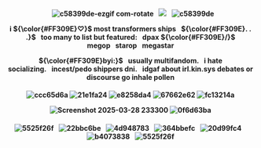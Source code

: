 <p align="center">
<h4 align="center"

⠀![c58399de-ezgif com-rotate](https://github.com/user-attachments/assets/42e49300-c160-49cb-aebd-1bb62cde1edb)⠀![](https://komarev.com/ghpvc/?username=F2T2EA&label=stars+++&color=ff0080&style=plastic)⠀![c58399de](https://github.com/user-attachments/assets/b824e60d-f1bd-428c-a967-41a4f75d05dc)

 <p align="center"> 
i <strong>${\color{#FF309E}♡}$ most transformers ships⠀<strong>${\color{#FF309E}. . .}$⠀too many to list but featured:⠀dpax <strong>${\color{#FF309E}/}$ megop⠀starop⠀megastar

  <p align="center"> 
<strong>${\color{#FF309E}byi:}$⠀usually multifandom.⠀i hate socializing.⠀incest/pedo shippers dni.⠀idgaf about irl.kin.sys debates or discourse go inhale pollen

<p align="center">
<h4 align="center"

![ccc65d6a](https://github.com/user-attachments/assets/b175247c-11bc-411c-8863-d02b25092c06) ![21e1fa24](https://github.com/user-attachments/assets/907371ba-c6a8-4406-99ee-504c6801c0a2) ![e8258da4](https://github.com/user-attachments/assets/1f97728b-502f-422b-aa9c-a5428a25357f) ![67662e62](https://github.com/user-attachments/assets/6720bb0d-35c4-4226-89fa-122867922700) ![fc13214a](https://github.com/user-attachments/assets/2a68866a-1286-47c2-919d-33ac92ceda13)

![Screenshot 2025-03-28 233300](https://github.com/user-attachments/assets/21d04802-09c8-4145-bc53-028be8db22a0)
![0f6d63ba](https://github.com/user-attachments/assets/6aadec2d-4a46-49bf-9513-e7b410188fa7)

<p align="center">
<h4 align="center"

![5525f26f](https://github.com/user-attachments/assets/fe10bce8-29c0-4e58-95ed-c040436b7e96)⠀![22bbc6be](https://github.com/user-attachments/assets/7fa0024a-d13e-4168-bfbf-e505624ab92a)⠀![4d948783](https://github.com/user-attachments/assets/6fe4e5d4-5c72-451e-86d0-2dbf46ad4487)⠀![364bbefc](https://github.com/user-attachments/assets/2010c050-832c-42f6-845c-a591bfdf1062)⠀![20d99fc4](https://github.com/user-attachments/assets/91ed513f-3528-416e-9850-9944c8594932)⠀![b4073838](https://github.com/user-attachments/assets/c690b639-cab8-40ed-8cdf-c138479b355d)⠀![5525f26f](https://github.com/user-attachments/assets/fe10bce8-29c0-4e58-95ed-c040436b7e96)

